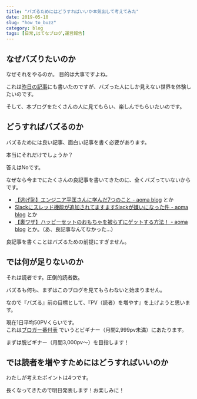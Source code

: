 ```yaml
---
title: "バズるためにはどうすればいいか本気出して考えてみた"
date: 2019-05-10
slug: "how_to_buzz"
category: blog
tags: [日常,はてなブログ,運営報告]
---
```

<h2>なぜバズりたいのか</h2>

<p>なぜそれをやるのか。
目的は大事ですよね。</p>

<p>これは<a href="https://aoma23.hatenablog.jp/entry/reiwa">昨日の記事</a>にも書いたのですが、バズった人にしか見えない世界を体験したいのです。</p>

<p>そして、本ブログをたくさんの人に見てもらい、楽しんでもらいたいのです。</p>

<h2>どうすればバズるのか</h2>

<p>バズるためには良い記事、面白い記事を書く必要があります。</p>

<p>本当にそれだけでしょうか？</p>

<p>答えはNoです。</p>

<p>なぜなら今までにたくさんの良記事を書いてきたのに、全くバズっていないからです。</p>

<ul>
<li><a href="https://aoma23.hatenablog.jp/entry/2016/12/21/010303">&#x3010;&#x9003;&#x3052;&#x6065;&#x3011;&#x30A8;&#x30F3;&#x30B8;&#x30CB;&#x30A2;&#x5E73;&#x5321;&#x3055;&#x3093;&#x306B;&#x5B66;&#x3093;&#x3060;7&#x3064;&#x306E;&#x3053;&#x3068; - aoma blog</a> とか</li>
<li><a href="https://aoma23.hatenablog.jp/entry/2017/07/11/084848">Slack&#x306B;&#x30B9;&#x30EC;&#x30C3;&#x30C9;&#x6A5F;&#x80FD;&#x304C;&#x8FFD;&#x52A0;&#x3055;&#x308C;&#x3066;&#x307E;&#x3059;&#x307E;&#x3059;Slack&#x304C;&#x5ACC;&#x3044;&#x306B;&#x306A;&#x3063;&#x305F;&#x4EF6; - aoma blog</a> とか</li>
<li><a href="https://aoma23.hatenablog.jp/entry/happyset_urawaza">&#x3010;&#x88CF;&#x30EF;&#x30B6;&#x3011;&#x30CF;&#x30C3;&#x30D4;&#x30FC;&#x30BB;&#x30C3;&#x30C8;&#x306E;&#x304A;&#x3082;&#x3061;&#x3083;&#x3092;&#x88AB;&#x3089;&#x305A;&#x306B;&#x30B2;&#x30C3;&#x30C8;&#x3059;&#x308B;&#x65B9;&#x6CD5;&#xFF01; - aoma blog</a> とか。（あ、良記事なんてなかった...）</li>
</ul>


<p>良記事を書くことはバズるための前提にすぎません。</p>

<h2>では何が足りないのか</h2>

<p>それは読者です。圧倒的読者数。</p>

<p>バズるも何も、まずはこのブログを見てもらわないと始まりません。</p>

<p>なので『バズる』前の目標として、『PV（読者）を増やす』を上げようと思います。</p>

<p>現在1日平均50PVくらいです。<br/>
これは<a href="http://ebloger.net/bloger-ranking/">ブロガー番付表</a> でいうとビギナー（月間2,999pv未満）にあたります。</p>

<p>まずは脱ビギナー（月間3,000pv～）を目指します！</p>

<h2>では読者を増やすためにはどうすればいいのか</h2>

<p>わたしが考えたポイントは4つです。</p>

<p>長くなってきたので明日発表します！お楽しみに！</p>

